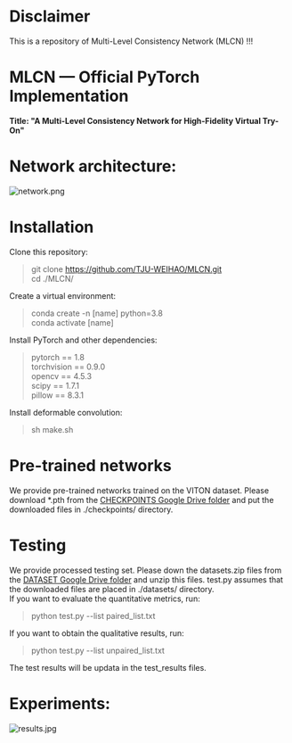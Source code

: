 # Disclaimer
This is a repository of Multi-Level Consistency Network (MLCN) !!!

# MLCN — Official PyTorch Implementation
**Title: "A Multi-Level Consistency Network for High-Fidelity Virtual Try-On"**  

# Network architecture:
![network.png](https://github.com/TJU-WEIHAO/MLCN/blob/main/network.png)


# Installation
Clone this repository:  
> git clone https://github.com/TJU-WEIHAO/MLCN.git  
> cd ./MLCN/

Create a virtual environment:
> conda create -n [name] python=3.8  
> conda activate [name]

Install PyTorch and other dependencies:  
> pytorch == 1.8  
> torchvision == 0.9.0  
> opencv == 4.5.3  
> scipy == 1.7.1  
> pillow == 8.3.1 

Install deformable convolution:  
> sh make.sh  

# Pre-trained networks
We provide pre-trained networks trained on the VITON dataset. Please download *.pth from the [CHECKPOINTS Google Drive folder](https://drive.google.com/drive/folders/1-CWgyodbc_kB0YCPIw89BSS6Oap6UtLc?usp=sharing) and put the downloaded files in ./checkpoints/ directory.
 
# Testing
We provide processed testing set. Please down the datasets.zip files from the [DATASET Google Drive folder](https://drive.google.com/file/d/1-HJNnFkLEjpXQs4s2BuxNPVPT-X6nwHr/view?usp=sharing) and unzip this files. test.py assumes that the downloaded files are placed in ./datasets/ directory.  
If you want to evaluate the quantitative metrics, run:  
> python test.py --list paired_list.txt  

If you want to obtain the qualitative results, run:  
> python test.py --list unpaired_list.txt  

The test results will be updata in the test_results files.  

# Experiments:
![results.jpg](https://github.com/TJU-WEIHAO/MLCN/blob/main/results.jpg)
